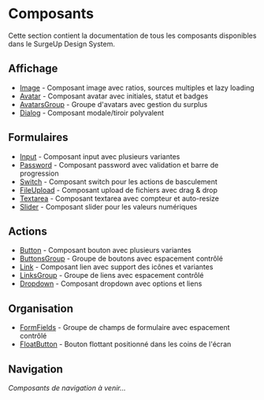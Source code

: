 # Composants

Cette section contient la documentation de tous les composants disponibles dans le SurgeUp Design System.

## Affichage

- [Image](/components/image) - Composant image avec ratios, sources multiples et lazy loading
- [Avatar](/components/avatar) - Composant avatar avec initiales, statut et badges
- [AvatarsGroup](/components/avatarsgroup) - Groupe d'avatars avec gestion du surplus
- [Dialog](/components/dialog) - Composant modale/tiroir polyvalent

## Formulaires

- [Input](/components/input) - Composant input avec plusieurs variantes
- [Password](/components/password) - Composant password avec validation et barre de progression
- [Switch](/components/switch) - Composant switch pour les actions de basculement
- [FileUpload](/components/fileupload) - Composant upload de fichiers avec drag & drop
- [Textarea](/components/textarea) - Composant textarea avec compteur et auto-resize
- [Slider](/components/slider) - Composant slider pour les valeurs numériques

## Actions

- [Button](/components/button) - Composant bouton avec plusieurs variantes
- [ButtonsGroup](/components/buttonsgroup) - Groupe de boutons avec espacement contrôlé
- [Link](/components/link) - Composant lien avec support des icônes et variantes
- [LinksGroup](/components/linksgroup) - Groupe de liens avec espacement contrôlé
- [Dropdown](/components/dropdown) - Composant dropdown avec options et liens

## Organisation

- [FormFields](/components/formfields) - Groupe de champs de formulaire avec espacement contrôlé
- [FloatButton](/components/floatbutton) - Bouton flottant positionné dans les coins de l'écran

## Navigation

*Composants de navigation à venir...*